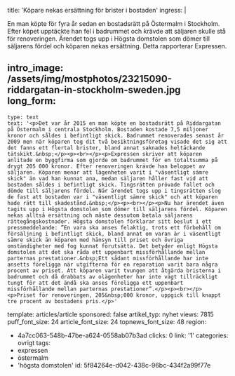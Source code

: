 title: 'Köpare nekas ersättning för brister i bostaden'
ingress: |
  <p>En man köpte för fyra år sedan en bostadsrätt på Östermalm i Stockholm. Efter köpet upptäckte han fel i badrummet och krävde att säljaren skulle stå för renoveringen. Ärendet togs upp i Högsta domstolen som dömer till säljarens fördel och köparen nekas ersättning. Detta rapporterar Expressen.
  </p>
  
intro_image: /assets/img/mostphotos/23215090-riddargatan-in-stockholm-sweden.jpg
long_form:
  -
    type: text
    text: '<p>Det var år 2015 en man köpte en bostadsrätt på Riddargatan på Östermalm i centrala Stockholm. Bostaden kostade 7,5 miljoner kronor och såldes i befintligt skick. Badrummet renoverades senast år 2009 men när köparen tog dit två besiktningsföretag visade det sig att det fanns ett flertal brister, bland annat saknades heltäckande tätskikt.&nbsp;</p><p><br></p><p>Expressen skriver att köparen anlitade en byggfirma som gjorde om badrummet för en totaltsumma på drygt 205 000 kronor. Efter renoveringen krävde han beloppet av säljaren. Köparen menar att lägenheten varit i "väsentligt sämre skick" än vad han kunnat ana, medan säljaren håller fast vid att bostaden såldes i befintligt skick. Tingsrätten prövade fallet och dömde till säljarens fördel. När ärendet togs upp i tingsrätten slog de fast att bostaden var i "väsentligt sämre skick" och att köparen hade rätt till skadestånd.&nbsp;</p><p><br></p><p>Nu har ärendet även tagits upp i Högsta domstolen som dömer till säljarens fördel. Köparen nekas alltså ersättning och måste dessutom betala säljarens rättegångskostnader. Högsta domstolen förklarar sitt beslut i ett pressmeddelande: ”En vara ska anses felaktig, trots ett förbehåll om försäljning i befintligt skick, bland annat om varan är i väsentligt sämre skick än köparen med hänsyn till priset och övriga omständigheter med fog kunnat förutsätta. Det betyder enligt Högsta domstolen att det ska råda ett uppenbart missförhållande mellan parternas prestationer.&nbsp;Ett sådant missförhållande har inte ansetts föreligga när utgifterna för en reparation varit bara några procent av priset. Att köparen varit tvungen att åtgärda bristerna i badrummet och då drabbats av olägenheter har inte vägt tillräckligt tungt för att det ändå ska anses föreligga ett uppenbart missförhållande mellan parternas prestationer”.</p><p><br></p><p>Priset för renoveringen, 205&nbsp;000 kronor, uppgick till knappt tre procent av bostadens pris.</p>'
template: articles/article
sponsored: false
artikel_typ: nyhet
views: 7815
puff_font_size: 24
article_font_size: 24
topnews_font_size: 48
region:
  - 4a7cc063-548b-47be-a624-0558ab07b3ad
clicks: 0
link: '1'
categories: ovrigt
tags:
  - expressen
  - östermalm
  - 'högsta domstolen'
id: 5f84264e-d042-438c-96bc-434f2a99f77e
